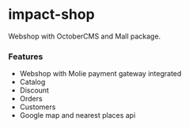 # impact-shop
Webshop with OctoberCMS and Mall package.

### Features
- Webshop with Molie payment gateway integrated
- Catalog
- Discount
- Orders
- Customers
- Google map and nearest places api

